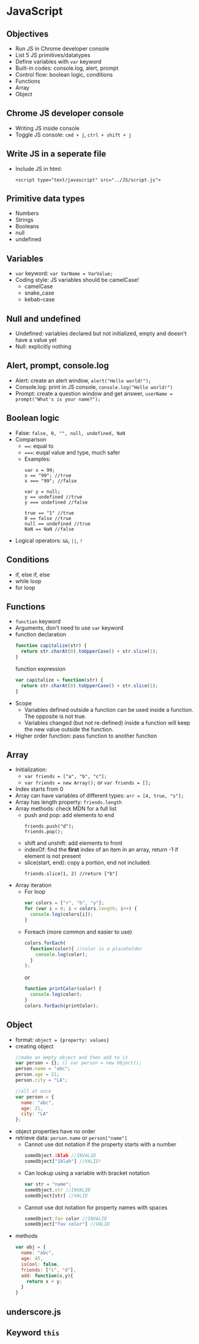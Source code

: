 # JavaScript
## Objectives
* Run JS in Chrome developer console
* List 5 JS primitives/datatypes
* Define variables with `var` keyword
* Built-in codes: console.log, alert, prompt
* Control flow: boolean logic, conditions
* Functions
* Array
* Object

## Chrome JS developer console
* Writing JS inside console
* Toggle JS console: `cmd + j`, `ctrl + shift + j`

## Write JS in a seperate file
* Include JS in html:
  ```
  <script type="text/javascript" src="../JS/script.js">
  ```

## Primitive data types
* Numbers
* Strings
* Booleans
* null
* undefined

## Variables
* `var` keyword: `var VarName = VarValue;`
* Coding style: JS variables should be camelCase!
  * camelCase
  * snake_case
  * kebab-case

## Null and undefined
* Undefined: variables declared but not initialized, empty and doesn't have a value yet
* Null: explicitly nothing

## Alert, prompt, console.log
* Alert: create an alert window, `alert("Hello world!");`
* Console.log: print in JS console, `console.log("Hello world!")`
* Prompt: create a question window and get answer, `userName = prompt("What's is your name?");`

## Boolean logic
* False: `false, 0, "", null, undefined, NaN`
* Comparison
  * `==`: equal to
  * `===`: euqal value and type, much safer
  * Examples:
    ```
    var x = 99;
    x == "99"; //true
    x === "99"; //false

    var y = null;
    y == undefined //true
    y === undefined //false

    true == "1" //true
    0 == false //true
    null == undefined //true
    NaN == NaN //false
    ```
* Logical operators: `&&`, `||`, `!`

## Conditions
* if, else if, else
* while loop
* for loop

## Functions
* `function` keyword
* Arguments, don't need to use `var` keyword
* function declaration
  ```javascript
  function capitalize(str) {
    return str.charAt(0).toUpperCase() + str.slice(1);
  }
  ```
  function expression
  ```javascript
  var capitalize = function(str) {
    return str.charAt(0).toUpperCase() + str.slice(1);
  }
  ```
* Scope
  * Variables defined outside a function can be used inside a function. The opposite is not true.
  * Variables changed (but not re-defined) inside a function will keep the new value outside the function.
* Higher order function: pass function to another function

## Array
* Initialization:
  * `var friends = ["a", "b", "c"];`
  * `var friends = new Array();` or `var friends = [];`
* Index starts from 0
* Array can have variables of different types: `arr = [4, true, "s"];`
* Array has length property: `friends.length`
* Array methods: check MDN for a full list
  * push and pop: add elements to end
    ```
    friends.push("d");
    friends.pop();
    ```
  * shift and unshift: add elements to front
  * indexOf: find the **first** index of an item in an array, return -1 if element is not present
  * slice(start, end): copy a portion, end not included:
    ```
    friends.slice(1, 2) //return ["b"]
    ```
* Array iteration
  * For loop
    ```javascript
    var colors = ["r", "b", "y"];
    for (var i = 0; i < colors.length; i++) {
      console.log(colors[i]);
    }
    ```
  * Foreach (more common and easier to use)
    ```javascript
    colors.forEach(
      function(color){ //color is a placeholder
        console.log(color);
      }
    );
    ```
    or
    ```javascript
    function printColor(color) {
      console.log(color);
    }
    colors.forEach(printColor);
    ```

## Object
* format: `object = {property: values}`
* creating object
  ``` javascript
  //make an empty object and then add to it
  var person = {}; // var person = new Object();
  person.name = "abc";
  person.age = 21;
  person.city = "LA";

  //all at once
  var person = {
    name: "abc",
    age: 21,
    city: "LA"
  };
  ```
* object properties have no order
* retrieve data: `person.name` or `person["name"]`
  * Cannot use dot notation if the property starts with a number
    ```javascript
    someObject.1blah //INVALID
    someObject["1blah"] //VALID!
    ```
  * Can lookup using a variable with bracket notation
    ```javascript
    var str = "name";
    someObject.str //INVALID
    someObject[str] //VALID
    ```
  * Cannot use dot notation for property names with spaces
    ```javascript
    someObject.fav color //INVALID
    someObject["fav color"] //VALID
    ```
* methods
  ```javascript
  var obj = {
    name: "abc",
    age: 45,
    isCool: false,
    friends: ["c", "d"],
    add: function(x,y){
      return x + y;
    }
  }
  ```

## underscore.js

## Keyword `this`
